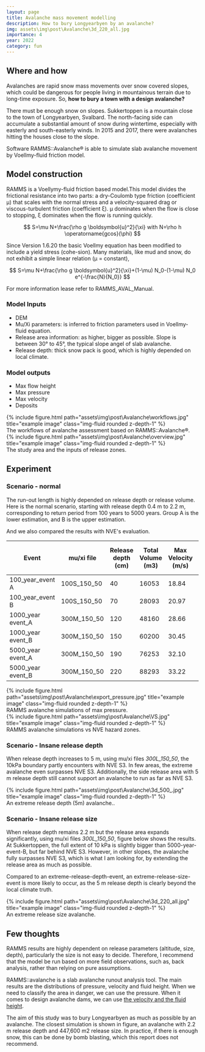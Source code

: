 ```yaml
---
layout: page
title: Avalanche mass movement modelling
description: How to bury Longyearbyen by an avalanche?
img: assets\img\post\Avalanche\3d_220_all.jpg
importance: 4
year: 2022
category: fun
---
```


## Where and how

Avalanches are rapid snow mass movements over snow covered slopes, which could be dangerous for people living in mountainous terrain due to long-time exposure. So, **how to bury a town with a design avalanche?**

There must be enough snow on slopes. Sukkertoppen is a mountain close to the town of Longyearbyen, Svalbard. The north-facing side can accumulate a substantial amount of snow during wintertime, especially with easterly and south-easterly winds. In 2015 and 2017, there were avalanches hitting the houses close to the slope.

Software RAMMS::Avalanche® is able to simulate slab avalanche movement by Voellmy-fluid friction model.

## Model construction

RAMMS is a Voellymy-fluid friction based model.This model divides the
frictional resistance into two parts: a dry-Coulomb type friction (coefficient µ) that scales with the normal stress and a velocity-squared drag or viscous-turbulent friction (coefficient ξ). µ dominates when the flow is close to stopping, ξ dominates when the flow is running quickly.

$$
S=\mu N+\frac{\rho g \boldsymbol{u}^2}{\xi} with N=\rho h \operatorname{gcos}(\phi)
$$

Since Version 1.6.20 the basic Voellmy equation has been modified to include a yield stress (cohe-sion). Many materials, like mud and snow, do not exhibit a simple linear relation (µ = constant),

$$
S=\mu N+\frac{\rho g \boldsymbol{u}^2}{\xi}+(1-\mu) N_0-(1-\mu) N_0 e^{-\frac{N}{N_0}}
$$

For more information lease refer to RAMMS_AVAL_Manual.

### Model Inputs

- DEM
- Mu/Xi parameters: is inferred to friction parameters used in Voellmy-fluid equation.
- Release area information: as higher, bigger as possible. Slope is between 30° to 45°, the typical slope angel of slab avalanche.
- Release depth: thick snow pack is good, which is highly depended on local climate.

### Model outputs

- Max flow height
- Max pressure 
- Max velocity
- Deposits

<div class="row">
    <div class="col-sm mt-3 mt-md-0">
        {% include figure.html path="assets\img\post\Avalanche\workflows.jpg" title="example image" class="img-fluid rounded z-depth-1" %}
    </div>
</div>
<div class="caption">
    The workflows of avalanche assessment based on RAMMS::Avalanche®.
</div>

<div class="row">
    <div class="col-sm mt-3 mt-md-0">
        {% include figure.html path="assets\img\post\Avalanche\overview.jpg" title="example image" class="img-fluid rounded z-depth-1" %}
    </div>
</div>
<div class="caption">
    The study area and the inputs of release zones.
</div>

## Experiment
### Scenario - normal

The run-out length is highly depended on release depth or release volume. Here is the normal scenario, starting with release depth 0.4 m to 2.2 m, corresponding to return period from 100 years to 5000 years. Group A is the lower estimation, and B is the upper estimation.

And we also compared the results with NVE's evaluation.


| **Event**         | **mu/xi file** | **Release depth (cm)** | **Total Volume (m3)** | **Max Velocity (m/s)** | **Max**  **flow** **height (m)** | **Max**  **pressure (kPa)** |
| ----------------- | -------------- | ---------------------- | --------------------- | ---------------------- | -------------------------------- | --------------------------- |
| 100_year_event A  | 100S_150_50    | 40                     | 16053                 | 18.84                  | 2.64                             | 106.50                      |
| 100_year_event B  | 100S_150_50    | 70                     | 28093                 | 20.97                  | 4.46                             | 131.94                      |
| 1000_year event_A | 300M_150_50    | 120                    | 48160                 | 28.66                  | 6.37                             | 246.39                      |
| 1000_year event_B | 300M_150_50    | 150                    | 60200                 | 30.45                  | 7.36                             | 278.08                      |
| 5000_year event_A | 300M_150_50    | 190                    | 76253                 | 32.10                  | 8.34                             | 309.12                      |
| 5000_year event_B | 300M_150_50    | 220                    | 88293                 | 33.22                  | 8.96                             | 330.98                      |

<div class="row">
    <div class="col-sm mt-3 mt-md-0">
        {% include figure.html path="assets\img\post\Avalanche\export_pressure.jpg" title="example image" class="img-fluid rounded z-depth-1" %}
    </div>
</div>
<div class="caption">
    RAMMS avalanche simulations of max pressure.
</div>

<div class="row">
    <div class="col-sm mt-3 mt-md-0">
        {% include figure.html path="assets\img\post\Avalanche\VS.jpg" title="example image" class="img-fluid rounded z-depth-1" %}
    </div>
</div>
<div class="caption">
    RAMMS avalanche simulations vs NVE hazard zones.
</div>

### Scenario - Insane release depth

When release depth increases to 5 m, using mu/xi files *300L_150_50*, the 10kPa boundary partly encounters with NVE S3. In few areas, the extreme avalanche even surpasses NVE S3. Additionally, the side release area with 5 m release depth still cannot support an avalanche to run as far as NVE S3.


<div class="row">
    <div class="col-sm mt-3 mt-md-0">
        {% include figure.html path="assets\img\post\Avalanche\3d_500_.jpg" title="example image" class="img-fluid rounded z-depth-1" %}
    </div>
</div>
<div class="caption">
    An extreme release depth (5m) avalanche..
</div>

### Scenario - Insane release size

When release depth remains 2.2 m but the release area expands significantly, using mu/xi files *300L_150_50*, figure below shows the results. At Sukkertoppen, the full extent of 10 kPa is slightly bigger than 5000-year-event-B, but far behind NVE S3. However, in other slopes, the avalanche fully surpasses NVE S3, which is what I am looking for, by extending the release area as much as possible.

Compared to an extreme-release-depth-event, an extreme-release-size-event is more likely to occur, as the 5 m release depth is clearly beyond the local climate truth.

<div class="row">
    <div class="col-sm mt-3 mt-md-0">
        {% include figure.html path="assets\img\post\Avalanche\3d_220_all.jpg" title="example image" class="img-fluid rounded z-depth-1" %}
    </div>
</div>
<div class="caption">
    An extreme release size avalanche.
</div>

## Few thoughts

RAMMS results are highly dependent on release parameters (altitude, size, depth), particularly the size is not easy to decide. Therefore, I recommend that the model be run based on more field observations, such as, back analysis, rather than relying on pure assumptions.

RAMMS::avalanche is a slab avalanche runout analysis tool. The main results are the distributions of pressure, velocity and fluid height. When we need to classify the area in danger, we can use the pressure. When it comes to design avalanche dams, we can use [the velocity and the fluid height](https://www.researchgate.net/publication/50359078_The_design_of_avalanche_protection_dams_Recent_practical_and_theoretical_developments).

The aim of this study was to bury Longyearbyen as much as possible by an avalanche. The closest simulation is shown in figure, an avalanche with 2.2 m release depth and 447,600 m2 release size. In practice, if there is enough snow, this can be done by bomb blasting, which this report does not recommend. 